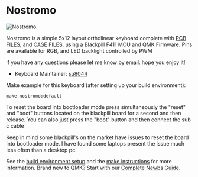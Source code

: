 # Nostromo

![Nostromo](https://i.imgur.com/q1QXjzH.jpg)

Nostromo is a simple 5x12 layout ortholinear keyboard complete with
[PCB FILES](https://github.com/su8044/qmk_firmware/tree/nostromo_maintenance/keyboards/nostromo/PCB_5x12),
and
[CASE FILES](https://github.com/su8044/qmk_firmware/tree/nostromo_maintenance/keyboards/nostromo/DWG).
using a Blackpill F411 MCU and QMK Firmware. Pins are available for RGB, and LED backlight controlled by PWM

if you have any questions please let me know by email. hope you enjoy it!

* Keyboard Maintainer: [su8044](https://github.com/su8044)

Make example for this keyboard (after setting up your build environment):

    make nostromo:default

To reset the board into bootloader mode press simultaneously the "reset" and "boot" buttons located on the blackpill board for a second and then release. You can also just press the "boot" button and then connect the sub c cable

Keep in mind some blackpill's on the market have issues to reset the board into bootloader mode. I have found some laptops present the issue much less often than a desktop pc.

See the [build environment setup](https://docs.qmk.fm/#/getting_started_build_tools) and the [make instructions](https://docs.qmk.fm/#/getting_started_make_guide) for more information. Brand new to QMK? Start with our [Complete Newbs Guide](https://docs.qmk.fm/#/newbs).
